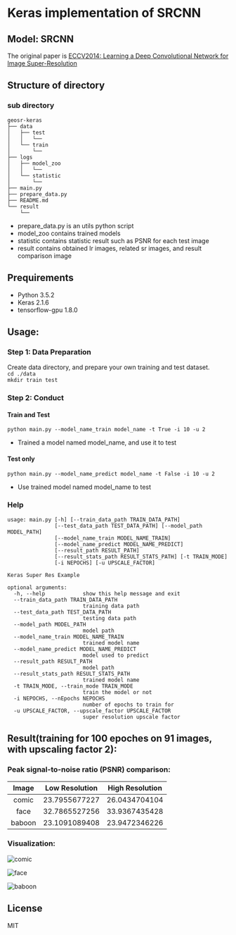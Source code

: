 # Keras implementation of SRCNN

## Model: SRCNN
The original paper is [ECCV2014: Learning a Deep Convolutional Network for Image Super-Resolution](https://arxiv.org/abs/1501.00092)

## Structure of directory
### sub directory
```
geosr-keras
├── data
│   ├── test
│   │   └──
│   └── train
│       └──
├── logs
│   ├── model_zoo
│   │   └──
│   └── statistic
│       └──
├── main.py
├── prepare_data.py
├── README.md
└── result
    └──
```
* prepare_data.py is an utils python script
* model_zoo contains trained models
* statistic contains statistic result such as PSNR for each test image
* result contains obtained lr images, related sr images, and result comparison image

## Prequirements
* Python                             3.5.2
* Keras                              2.1.6
* tensorflow-gpu                     1.8.0

## Usage:
### Step 1: Data Preparation
Create data directory, and prepare your own training and test dataset.  
`cd ./data`  
`mkdir train test`

### Step 2: Conduct
#### Train and Test
`python main.py --model_name_train model_name -t True -i 10 -u 2`  
* Trained a model named model_name, and use it to test

#### Test only
`python main.py --model_name_predict model_name -t False -i 10 -u 2`  
* Use trained model named model_name to test

### Help
```
usage: main.py [-h] [--train_data_path TRAIN_DATA_PATH]
               [--test_data_path TEST_DATA_PATH] [--model_path MODEL_PATH]
               [--model_name_train MODEL_NAME_TRAIN]
               [--model_name_predict MODEL_NAME_PREDICT]
               [--result_path RESULT_PATH]
               [--result_stats_path RESULT_STATS_PATH] [-t TRAIN_MODE]
               [-i NEPOCHS] [-u UPSCALE_FACTOR]

Keras Super Res Example

optional arguments:
  -h, --help            show this help message and exit
  --train_data_path TRAIN_DATA_PATH
                        training data path
  --test_data_path TEST_DATA_PATH
                        testing data path
  --model_path MODEL_PATH
                        model path
  --model_name_train MODEL_NAME_TRAIN
                        trained model name
  --model_name_predict MODEL_NAME_PREDICT
                        model used to predict
  --result_path RESULT_PATH
                        model path
  --result_stats_path RESULT_STATS_PATH
                        trained model name
  -t TRAIN_MODE, --train_mode TRAIN_MODE
                        train the model or not
  -i NEPOCHS, --nEpochs NEPOCHS
                        number of epochs to train for
  -u UPSCALE_FACTOR, --upscale_factor UPSCALE_FACTOR
                        super resolution upscale factor
```

## Result(training for 100 epoches on 91 images, with upscaling factor 2):
### Peak signal-to-noise ratio (PSNR) comparison:
|  Image | Low Resolution | High Resolution |
|:------:|:--------------:|:---------------:|
| comic  | 23.7955677227  | 26.0434704104   |
| face   | 32.7865527256  | 33.9367435428   |
| baboon | 23.1091089408  | 23.9472346226   |

### Visualization:
![comic](/uploads/77e4cfcd8735acb23b044b9f4dcd7fdc/comic.png)

![face](/uploads/dd7521d0d0e94cced8535a1325c81a22/face.png)

![baboon](/uploads/933f4c906a1d20f9fec3d2fb50dcd8c0/baboon.png)

License
----

MIT

